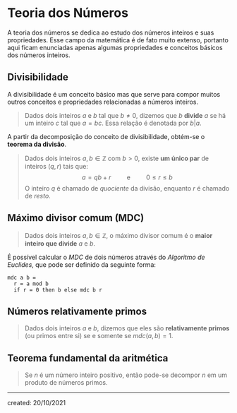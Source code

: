 # Teoria dos Números
A teoria dos números se dedica ao estudo dos números inteiros e suas propriedades. Esse campo da matemática é de fato muito extenso, portanto aqui ficam enunciadas apenas algumas propriedades e conceitos básicos dos números inteiros.

## Divisibilidade
A divisibilidade é um conceito básico mas que serve para compor muitos outros conceitos e propriedades relacionadas a números inteiros.

> Dados dois inteiros $a$ e $b$ tal que $b \neq 0$, dizemos que $b$ **divide** $a$ se há um inteiro $c$ tal que $a=bc$. Essa relação é denotada por $b | a$.

A partir da decomposição do conceito de divisibilidade, obtém-se o **teorema da divisão**.

> Dados dois inteiros $a,b \in \mathbb{Z}$ com $b > 0$, existe **um único par** de inteiros $(q,r)$ tais que:
$$
a = qb + r \qquad \text{ e } \qquad 0 \leq r \leq b
$$
> O inteiro $q$ é chamado de *quociente* da divisão, enquanto $r$ é chamado de *resto*.

## Máximo divisor comum (MDC)
> Dados dois inteiros $a,b \in \mathbb{Z}$, o máximo divisor comum é o **maior inteiro que divide** $a$ e $b$.

É possível calcular o *MDC* de dois números através do *Algoritmo de Euclides*, que pode ser definido da seguinte forma:

```
mdc a b =
  r = a mod b
  if r = 0 then b else mdc b r
```

## Números relativamente primos
> Dados dois inteiros $a$ e $b$, dizemos que eles são **relativamente primos** (ou primos entre si) se e somente se $mdc(a,b) = 1$.

## Teorema fundamental da aritmética
> Se $n$ é um número inteiro positivo, então pode-se decompor $n$ em um produto de números primos.

---

created: 20/10/2021
